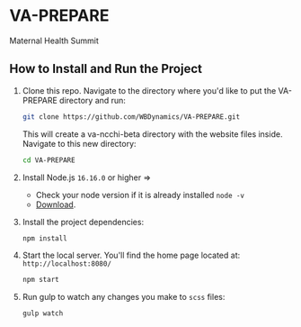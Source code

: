 # VA-PREPARE
Maternal Health Summit
## How to Install and Run the Project
1. Clone this repo. Navigate to the directory where you'd like to put the VA-PREPARE directory and run:
    ```bash
    git clone https://github.com/WBDynamics/VA-PREPARE.git
    ```
    
    This will create a va-ncchi-beta directory with the website files inside. Navigate to this new directory:
    ```bash
    cd VA-PREPARE
    ```

1. Install Node.js `16.16.0` or higher =>
    * Check your node version if it is already installed `node -v`
    * [Download](https://nodejs.org/en/).    

1. Install the project dependencies:
    ```bash
    npm install
    ```
    
1. Start the local server. You'll find the home page located at: `http://localhost:8080/`
    ```bash
    npm start
    ```

1. Run gulp to watch any changes you make to `scss` files:
    ```bash
    gulp watch
